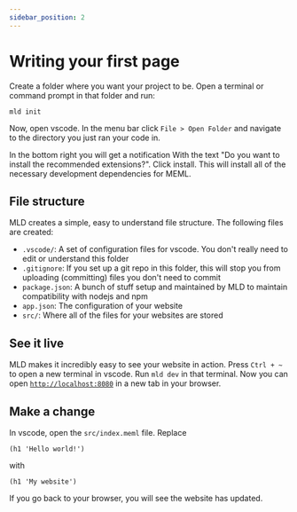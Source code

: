 ```yaml
---
sidebar_position: 2
---
```


# Writing your first page

Create a folder where you want your project to be. Open a terminal or command prompt in that folder and run:

```
mld init
```

Now, open vscode. In the menu bar click `File > Open Folder` and navigate to the directory you just ran your code in.

In the bottom right you will get a notification With the text "Do you want to install the recommended extensions?". Click install. This will install all of the necessary development dependencies for MEML.

## File structure

MLD creates a simple, easy to understand file structure. The following files are created:

- `.vscode/`: A set of configuration files for vscode. You don't really need to edit or understand this folder
- `.gitignore`: If you set up a git repo in this folder, this will stop you from uploading (committing) files you don't need to commit
- `package.json`: A bunch of stuff setup and maintained by MLD to maintain compatibility with nodejs and npm
- `app.json`: The configuration of your website
- `src/`: Where all of the files for your websites are stored

## See it live

MLD makes it incredibly easy to see your website in action. Press `Ctrl + ~` to open a new terminal in vscode. Run `mld dev` in that terminal. Now you can open [`http://localhost:8080`](http://localhost:8080) in a new tab in your browser.

## Make a change

In vscode, open the `src/index.meml` file. Replace

```meml
(h1 'Hello world!')
```

with

```meml
(h1 'My website')
```

If you go back to your browser, you will see the website has updated.
